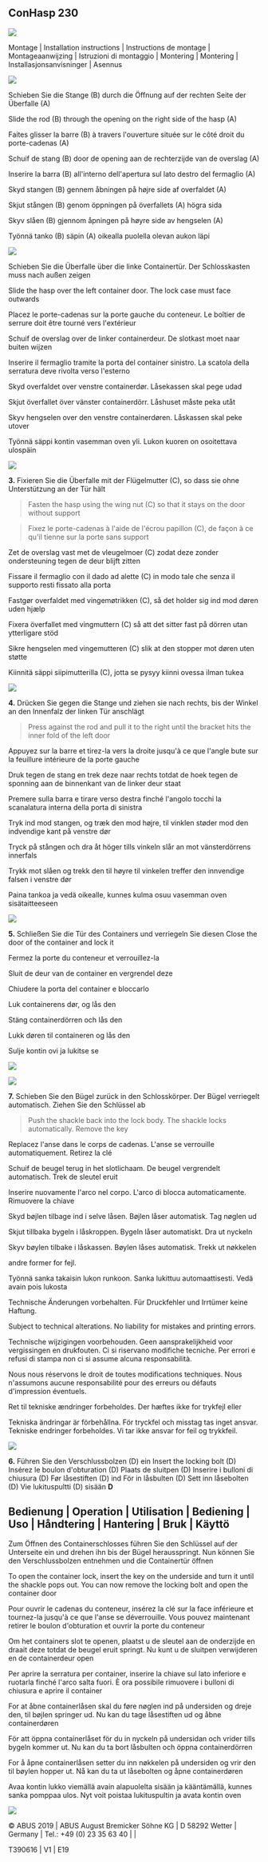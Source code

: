 ## **ConHasp 230**

![](_page_0_Picture_1.jpeg)

Montage | Installation instructions | Instructions de montage | Montageaanwijzing | Istruzioni di montaggio | Montering | Montering | Installasjonsanvisninger | Asennus

![](_page_0_Picture_3.jpeg)

Schieben Sie die Stange (B) durch die Öffnung auf der rechten Seite der Überfalle (A)

Slide the rod (B) through the opening on the right side of the hasp (A)

Faites glisser la barre (B) à travers l'ouverture située sur le côté droit du porte-cadenas (A)

Schuif de stang (B) door de opening aan de rechterzijde van de overslag (A)

Inserire la barra (B) all'interno dell'apertura sul lato destro del fermaglio (A)

Skyd stangen (B) gennem åbningen på højre side af overfaldet (A)

Skjut stången (B) genom öppningen på överfallets (A) högra sida

Skyv slåen (B) gjennom åpningen på høyre side av hengselen (A)

Työnnä tanko (B) säpin (A) oikealla puolella olevan aukon läpi

![](_page_0_Picture_13.jpeg)

Schieben Sie die Überfalle über die linke Containertür. Der Schlosskasten muss nach außen zeigen

Slide the hasp over the left container door. The lock case must face outwards

Placez le porte-cadenas sur la porte gauche du conteneur. Le boîtier de serrure doit être tourné vers l'extérieur

Schuif de overslag over de linker containerdeur. De slotkast moet naar buiten wijzen

Inserire il fermaglio tramite la porta del container sinistro. La scatola della serratura deve rivolta verso l'esterno

Skyd overfaldet over venstre containerdør. Låsekassen skal pege udad

Skjut överfallet över vänster containerdörr. Låshuset måste peka utåt

Skyv hengselen over den venstre containerdøren. Låskassen skal peke utover

Työnnä säppi kontin vasemman oven yli. Lukon kuoren on osoitettava ulospäin

![](_page_0_Picture_23.jpeg)

**3.** Fixieren Sie die Überfalle mit der Flügelmutter (C), so dass sie ohne Unterstützung an der Tür hält

> Fasten the hasp using the wing nut (C) so that it stays on the door without support

> Fixez le porte-cadenas à l'aide de l'écrou papillon (C), de façon à ce qu'il tienne sur la porte sans support

Zet de overslag vast met de vleugelmoer (C) zodat deze zonder ondersteuning tegen de deur blijft zitten

Fissare il fermaglio con il dado ad alette (C) in modo tale che senza il supporto resti fissato alla porta

Fastgør overfaldet med vingemøtrikken (C), så det holder sig ind mod døren uden hjælp

Fixera överfallet med vingmuttern (C) så att det sitter fast på dörren utan ytterligare stöd

Sikre hengselen med vingemutteren (C) slik at den stopper mot døren uten støtte

Kiinnitä säppi siipimutterilla (C), jotta se pysyy kiinni ovessa ilman tukea

![](_page_0_Picture_33.jpeg)

**4.** Drücken Sie gegen die Stange und ziehen sie nach rechts, bis der Winkel an den Innenfalz der linken Tür anschlägt

> Press against the rod and pull it to the right until the bracket hits the inner fold of the left door

Appuyez sur la barre et tirez-la vers la droite jusqu'à ce que l'angle bute sur la feuillure intérieure de la porte gauche

Druk tegen de stang en trek deze naar rechts totdat de hoek tegen de sponning aan de binnenkant van de linker deur staat

Premere sulla barra e tirare verso destra finché l'angolo tocchi la scanalatura interna della porta di sinistra

Tryk ind mod stangen, og træk den mod højre, til vinklen støder mod den indvendige kant på venstre dør

Tryck på stången och dra åt höger tills vinkeln slår an mot vänsterdörrens innerfals

Trykk mot slåen og trekk den til høyre til vinkelen treffer den innvendige falsen i venstre dør

Paina tankoa ja vedä oikealle, kunnes kulma osuu vasemman oven sisätaitteeseen

![](_page_1_Picture_0.jpeg)

**5.** Schließen Sie die Tür des Containers und verriegeln Sie diesen Close the door of the container and lock it

Fermez la porte du conteneur et verrouillez-la

Sluit de deur van de container en vergrendel deze

Chiudere la porta del container e bloccarlo

Luk containerens dør, og lås den

Stäng containerdörren och lås den

Lukk døren til containeren og lås den

Sulje kontin ovi ja lukitse se

![](_page_1_Picture_9.jpeg)

![](_page_1_Picture_10.jpeg)

**7.** Schieben Sie den Bügel zurück in den Schlosskörper. Der Bügel verriegelt automatisch. Ziehen Sie den Schlüssel ab

> Push the shackle back into the lock body. The shackle locks automatically. Remove the key

Replacez l'anse dans le corps de cadenas. L'anse se verrouille automatiquement. Retirez la clé

Schuif de beugel terug in het slotlichaam. De beugel vergrendelt automatisch. Trek de sleutel eruit

Inserire nuovamente l'arco nel corpo. L'arco di blocca automaticamente. Rimuovere la chiave

Skyd bøjlen tilbage ind i selve låsen. Bøjlen låser automatisk. Tag nøglen ud

Skjut tillbaka bygeln i låskroppen. Bygeln låser automatiskt. Dra ut nyckeln

Skyv bøylen tilbake i låskassen. Bøylen låses automatisk. Trekk ut nøkkelen

andre former for fejl.

Työnnä sanka takaisin lukon runkoon. Sanka lukittuu automaattisesti. Vedä avain pois lukosta

 Technische Änderungen vorbehalten. Für Druckfehler und Irrtümer keine Haftung.

 Subject to technical alterations. No liability for mistakes and printing errors.

 Technische wijzigingen voorbehouden. Geen aansprakelijkheid voor vergissingen en drukfouten. Ci si riservano modifiche tecniche. Per errori e refusi di stampa non ci si assume alcuna responsabilità.

 Nous nous réservons le droit de toutes modifications techniques. Nous n'assumons aucune responsabilité pour des erreurs ou défauts d'impression éventuels.

 Ret til tekniske ændringer forbeholdes. Der hæftes ikke for trykfejl eller

 Tekniska ändringar är förbehållna. För tryckfel och misstag tas inget ansvar. Tekniske endringer forbeholdes. Vi tar ikke ansvar for feil og trykkfeil.

![](_page_1_Picture_26.jpeg)

**6.** Führen Sie den Verschlussbolzen (D) ein Insert the locking bolt (D) Insérez le boulon d'obturation (D) Plaats de sluitpen (D) Inserire i bulloni di chiusura (D) Før låsestiften (D) ind För in låsbulten (D) Sett inn låsebolten (D) Vie lukituspultti (D) sisään **D**

## Bedienung | Operation | Utilisation | Bediening | Uso | Håndtering | Hantering | Bruk | Käyttö

Zum Öffnen des Containerschlosses führen Sie den Schlüssel auf der Unterseite ein und drehen ihn bis der Bügel herausspringt. Nun können Sie den Verschlussbolzen entnehmen und die Containertür öffnen

To open the container lock, insert the key on the underside and turn it until the shackle pops out. You can now remove the locking bolt and open the container door

Pour ouvrir le cadenas du conteneur, insérez la clé sur la face inférieure et tournez-la jusqu'à ce que l'anse se déverrouille. Vous pouvez maintenant retirer le boulon d'obturation et ouvrir la porte du conteneur

Om het containers slot te openen, plaatst u de sleutel aan de onderzijde en draait deze totdat de beugel eruit springt. Nu kunt u de sluitpen verwijderen en de containerdeur open

Per aprire la serratura per container, inserire la chiave sul lato inferiore e ruotarla finché l'arco salta fuori. È ora possibile rimuovere i bulloni di chiusura e aprire il container

For at åbne containerlåsen skal du føre nøglen ind på undersiden og dreje den, til bøjlen springer ud. Nu kan du tage låsestiften ud og åbne containerdøren

För att öppna containerlåset för du in nyckeln på undersidan och vrider tills bygeln kommer ut. Nu kan du ta bort låsbulten och öppna containerdörren

For å åpne containerlåsen setter du inn nøkkelen på undersiden og vrir den til bøylen hopper ut. Nå kan du ta ut låsebolten og åpne containerdøren

Avaa kontin lukko viemällä avain alapuolelta sisään ja kääntämällä, kunnes sanka pomppaa ulos. Nyt voit poistaa lukituspultin ja avata kontin oven

![](_page_1_Picture_38.jpeg)

© ABUS 2019 | ABUS August Bremicker Söhne KG | D 58292 Wetter | Germany | Tel.: +49 (0) 23 35 63 40 | |

T390616 | V1 | E19